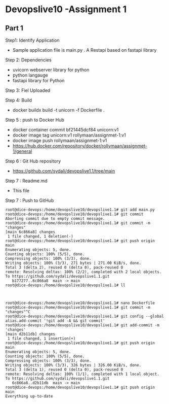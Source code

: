 <!--  https://docs.github.com/en/get-started/writing-on-github/getting-started-with-writing-and-formatting-on-github/basic-writing-and-formatting-syntax   -->
# Devopslive10 -Assignment 1
## Part 1

Step1: Identify Application  
  - Sample  application file is  main.py . A Restapi based on fastapi library

Step 2: Dependencies
  - uvicorn webserver library for python
  - python langauge
  - fastapi library for Python

Step 3: Fiel Uploaded 

Step 4:  Build
  -  docker buildx build -t unicorn  -f Dockerfile .
    
Step 5 : push to Docker Hub
  - docker container commit bf21445dcf84  unicorn:v1
  - docker image tag unicorn:v1  rollymaan/assignmet-1:v1
  - docker image push rollymaan/assignmet-1:v1
  - https://hub.docker.com/repository/docker/rollymaan/assignmet-1/general

Step 6 : Git Hub repository
  - https://github.com/sydali/devopslive1.1/tree/main

Step 7 : Readme.md
  - This file


Step 7 : Push to GitHub

```
root@dice-devops:/home/devopslive10/devopslive1.1# git add main.py
root@dice-devops:/home/devopslive10/devopslive1.1# git commit
Aborting commit due to empty commit message.
root@dice-devops:/home/devopslive10/devopslive1.1# git commit -m "changes"
[main 6c866a8] changes
 1 file changed, 1 deletion(-)
root@dice-devops:/home/devopslive10/devopslive1.1# git push origin main
Enumerating objects: 5, done.
Counting objects: 100% (5/5), done.
Compressing objects: 100% (3/3), done.
Writing objects: 100% (3/3), 271 bytes | 271.00 KiB/s, done.
Total 3 (delta 2), reused 0 (delta 0), pack-reused 0
remote: Resolving deltas: 100% (2/2), completed with 2 local objects.
To https://github.com/sydali/devopslive1.1.git
   b177277..6c866a8  main -> main
root@dice-devops:/home/devopslive10/devopslive1.1# ll



root@dice-devops:/home/devopslive10/devopslive1.1# nano Dockerfile
root@dice-devops:/home/devopslive10/devopslive1.1# git commit -m "changes"^C
root@dice-devops:/home/devopslive10/devopslive1.1# git config --global alias.add-commit '!git add -A && git commit'
root@dice-devops:/home/devopslive10/devopslive1.1# git add-commit -m 'changes'
[main d2b11db] changes
 1 file changed, 1 insertion(+)
root@dice-devops:/home/devopslive10/devopslive1.1# git push origin main
Enumerating objects: 5, done.
Counting objects: 100% (5/5), done.
Compressing objects: 100% (3/3), done.
Writing objects: 100% (3/3), 326 bytes | 326.00 KiB/s, done.
Total 3 (delta 1), reused 0 (delta 0), pack-reused 0
remote: Resolving deltas: 100% (1/1), completed with 1 local object.
To https://github.com/sydali/devopslive1.1.git
   6c866a8..d2b11db  main -> main
root@dice-devops:/home/devopslive10/devopslive1.1# git push origin main
Everything up-to-date
```
    


